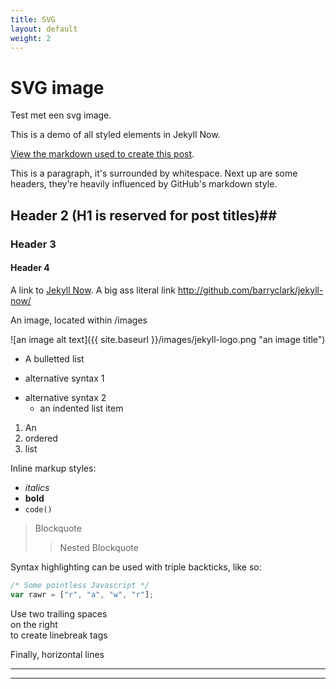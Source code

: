 ```yaml
---
title: SVG
layout: default
weight: 2
---
```


# SVG image 
 
Test met een svg image.

This is a demo of all styled elements in Jekyll Now.

[View the markdown used to create this post](https://raw.githubusercontent.com/barryclark/www.jekyllnow.com/gh-pages/_posts/2014-6-19-Markdown-Style-Guide.md).

This is a paragraph, it's surrounded by whitespace. Next up are some headers, they're heavily influenced by GitHub's markdown style.

## Header 2 (H1 is reserved for post titles)##

### Header 3

#### Header 4

A link to [Jekyll Now](http://github.com/barryclark/jekyll-now/). A big ass literal link <http://github.com/barryclark/jekyll-now/>

An image, located within /images

![an image alt text]({{ site.baseurl }}/images/jekyll-logo.png "an image title")

* A bulletted list
- alternative syntax 1
+ alternative syntax 2
  - an indented list item

1. An
2. ordered
3. list

Inline markup styles:

- _italics_
- **bold**
- `code()`

> Blockquote
>> Nested Blockquote

Syntax highlighting can be used with triple backticks, like so:

```javascript
/* Some pointless Javascript */
var rawr = ["r", "a", "w", "r"];
```

Use two trailing spaces  
on the right  
to create linebreak tags  

Finally, horizontal lines

----
****